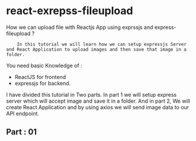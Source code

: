 # react-exrepss-fileupload
How we can upload file with Reactjs App using exprssjs and express-fileupload ?

        In this tutorial we will learn how we can setup expressjs Server and React Application to upload images and then save that image in a folder.

You need basic Knowledge of : 
- ReactJS for frontend
- expressjs for backend. 

I have divided this tutorial in Two parts. In part 1 we will setup express server which will accept image and save it in a folder. And in part 2, We will create React Application and by using axios we will send image data to our API endpoint. 

## Part : 01


